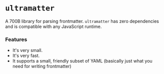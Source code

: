# `ultramatter`

A 700B library for parsing frontmatter. `ultramatter` has zero dependencies and is compatible with any JavaScript runtime.

### Features

- It's very small.
- It's very fast.
- It supports a small, friendly subset of YAML (basically just what you need for writing frontmatter)
